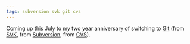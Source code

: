 ```yaml
---
tags: subversion svk git cvs
---
```


Coming up this July to my two year anniversary of switching to [Git](/wiki/Git) (from [SVK](/wiki/SVK), from [Subversion](/wiki/Subversion), from [CVS](/wiki/CVS)).
